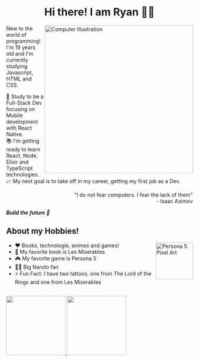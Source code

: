 <h1 align="center">Hi there! I am Ryan 🙋‍♂️</h1>

<img src="https://user-images.githubusercontent.com/93164668/142193945-3813ab03-822f-49b0-ae4c-78fa4f58f3ba.png" width="400px" align="right" alt="Computer Illustration">

 New to the world of programming!<br>
 I'm 19 years old and I'm currently studying Javascript, HTML and CSS.<br>
 
🎯 Study to be a Full-Stack Dev focusing on Mobile development with React Native.<br>
📚 I'm getting ready to learn React, Node, Elixir and TypeScript technologies.<br>
📈 My next goal is to take off in my career, getting my first job as a Dev.

<div align="right">
 "I do not fear computers. I fear the lack of them"<br>
 - Isaac Azimov
</div>

**_Build the future 🚀_**

<h2>About my Hobbies!</h2>

<img src="https://user-images.githubusercontent.com/93164668/142421987-c61592ae-46f6-4468-81d7-a3f6c49bda95.gif" alt="Persona 5 Pixel Art" width="100px" align="right">

 - ❤ Books, technologie, animes and games!
 - 📖 My favorite book is Les Miserables
 - 🎮 My favorite game is Persona 5
 - 🐱‍👤 Big Naruto fan
 - ⚡ Fun Fact: I have two tattoos, one from The Lord of the Rings and one from Les Miserables

 ##
 
<div>
  <a href="https://github.com/ryanvgomes">
  <img height="160em" src="https://github-readme-stats.vercel.app/api?username=ryanvgomes&show_icons=true&theme=tokyonight&include_all_commits=true&count_private=true"/>
  <img height="160em" src="https://github-readme-stats.vercel.app/api/top-langs/?username=ryanvgomes&layout=compact&theme=tokyonight"/>
</div>
